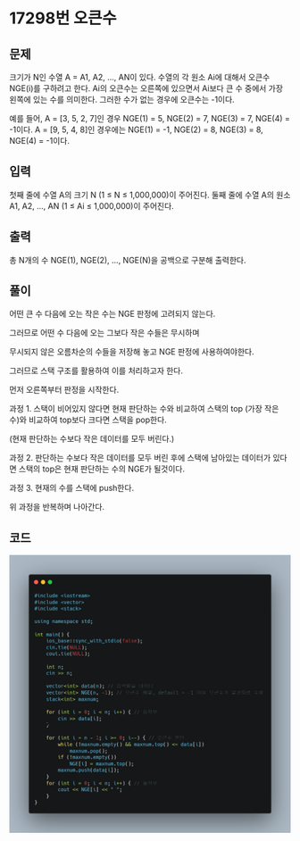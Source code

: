 # **17298번** 오큰수

[문자열]: https://www.acmicpc.net/problem/17298	"오큰수"



## 문제

크기가 N인 수열 A = A1, A2, ..., AN이 있다. 수열의 각 원소 Ai에 대해서 오큰수 NGE(i)를 구하려고 한다. Ai의 오큰수는 오른쪽에 있으면서 Ai보다 큰 수 중에서 가장 왼쪽에 있는 수를 의미한다. 그러한 수가 없는 경우에 오큰수는 -1이다.

예를 들어, A = [3, 5, 2, 7]인 경우 NGE(1) = 5, NGE(2) = 7, NGE(3) = 7, NGE(4) = -1이다. A = [9, 5, 4, 8]인 경우에는 NGE(1) = -1, NGE(2) = 8, NGE(3) = 8, NGE(4) = -1이다.



## 입력

첫째 줄에 수열 A의 크기 N (1 ≤ N ≤ 1,000,000)이 주어진다. 둘째 줄에 수열 A의 원소 A1, A2, ..., AN (1 ≤ Ai ≤ 1,000,000)이 주어진다.



## 출력

총 N개의 수 NGE(1), NGE(2), ..., NGE(N)을 공백으로 구분해 출력한다.



## 풀이

어떤 큰 수 다음에 오는 작은 수는 NGE 판정에 고려되지 않는다.

그러므로 어떤 수 다음에 오는 그보다 작은 수들은 무시하며

무시되지 않은 오름차순의 수들을 저장해 놓고 NGE 판정에 사용하여야한다.

그러므로 스택 구조를 활용하여 이를 처리하고자 한다.

먼저 오른쪽부터 판정을 시작한다.

과정 1. 스택이 비어있지 않다면 현재 판단하는 수와 비교하여 스택의 top (가장 작은 수)와 비교하여 top보다 크다면 스택을 pop한다.

(현재 판단하는 수보다 작은 데이터를 모두 버린다.)

과정 2. 판단하는 수보다 작은 데이터를 모두 버린 후에 스택에 남아있는 데이터가 있다면 스택의 top은 현재 판단하는 수의 NGE가 될것이다.

과정 3. 현재의 수를 스택에 push한다.

위 과정을 반복하며 나아간다.

## 코드


![코드](https://github.com/SuhYC/AmateurGramer/blob/main/week5/17298/17298.png?raw=true)

